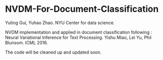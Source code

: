 # NVDM-For-Document-Classification
Yuting Gui, Yuhao Zhao. NYU Center for data science.

NVDM implementation and applied in document classification following : Neural Variational Inference for Text Processing. Yishu Miao, Lei Yu, Phil Blunsom. ICML 2016.

The code will be cleaned up and updated soon.

